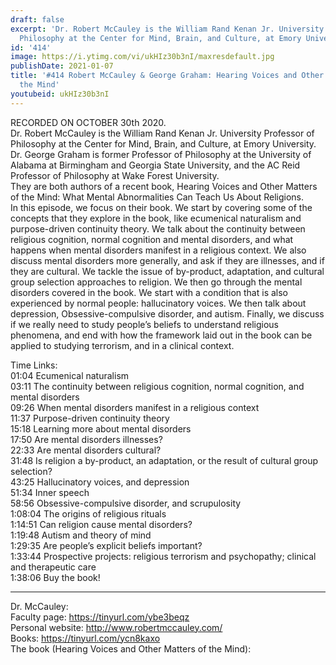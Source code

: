```yaml
---
draft: false
excerpt: 'Dr. Robert McCauley is the William Rand Kenan Jr. University Professor of
  Philosophy at the Center for Mind, Brain, and Culture, at Emory University.   '
id: '414'
image: https://i.ytimg.com/vi/ukHIz30b3nI/maxresdefault.jpg
publishDate: 2021-01-07
title: '#414 Robert McCauley & George Graham: Hearing Voices and Other Matters of
  the Mind'
youtubeid: ukHIz30b3nI
---
```

<div class="timelinks">

RECORDED ON OCTOBER 30th 2020.  
Dr. Robert McCauley is the William Rand Kenan Jr. University Professor of Philosophy at the Center for Mind, Brain, and Culture, at Emory University.   
Dr. George Graham is former Professor of Philosophy at the University of Alabama at Birmingham and Georgia State University, and the AC Reid Professor of Philosophy at Wake Forest University.  
They are both authors of a recent book, Hearing Voices and Other Matters of the Mind: What Mental Abnormalities Can Teach Us About Religions.  
In this episode, we focus on their book. We start by covering some of the concepts that they explore in the book, like ecumenical naturalism and purpose-driven continuity theory. We talk about the continuity between religious cognition, normal cognition and mental disorders, and what happens when mental disorders manifest in a religious context. We also discuss mental disorders more generally, and ask if they are illnesses, and if they are cultural. We tackle the issue of by-product, adaptation, and cultural group selection approaches to religion. We then go through the mental disorders covered in the book. We start with a condition that is also experienced by normal people: hallucinatory voices. We then talk about depression, Obsessive-compulsive disorder, and autism. Finally, we discuss if we really need to study people’s beliefs to understand religious phenomena, and end with how the framework laid out in the book can be applied to studying terrorism, and in a clinical context.

Time Links:  
<time>01:04</time> Ecumenical naturalism  
<time>03:11</time> The continuity between religious cognition, normal cognition, and mental disorders  
<time>09:26</time> When mental disorders manifest in a religious context  
<time>11:37</time> Purpose-driven continuity theory  
<time>15:18</time> Learning more about mental disorders  
<time>17:50</time> Are mental disorders illnesses?  
<time>22:33</time> Are mental disorders cultural?  
<time>31:48</time> Is religion a by-product, an adaptation, or the result of cultural group selection?  
<time>43:25</time> Hallucinatory voices, and depression  
<time>51:34</time> Inner speech  
<time>58:56</time> Obsessive-compulsive disorder, and scrupulosity  
<time>1:08:04</time> The origins of religious rituals  
<time>1:14:51</time> Can religion cause mental disorders?  
<time>1:19:48</time> Autism and theory of mind  
<time>1:29:35</time> Are people’s explicit beliefs important?  
<time>1:33:44</time> Prospective projects: religious terrorism and psychopathy; clinical and therapeutic care  
<time>1:38:06</time> Buy the book!

---

Dr. McCauley:  
Faculty page: https://tinyurl.com/ybe3beqz  
Personal website: http://www.robertmccauley.com/  
Books: https://tinyurl.com/ycn8kaxo  
The book (Hearing Voices and Other Matters of the Mind): 
</div>

